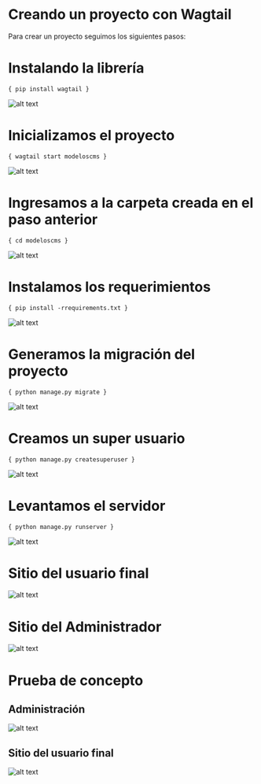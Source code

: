 # Creando un proyecto con Wagtail

Para crear un proyecto seguimos los siguientes pasos:

# Instalando la librería

`{ pip install wagtail }`

![alt text](https://github.com/edisao/tarea02/blob/main/images/imagen-1.png?raw=true)

# Inicializamos el proyecto

`{ wagtail start modeloscms }`

![alt text](https://github.com/edisao/tarea02/blob/main/images/imagen-2.png?raw=true)

# Ingresamos a la carpeta creada en el paso anterior

`{ cd modeloscms }`

![alt text](https://github.com/edisao/tarea02/blob/main/images/imagen-4.png?raw=true)

# Instalamos los requerimientos

`{ pip install -rrequirements.txt }`

![alt text](https://github.com/edisao/tarea02/blob/main/images/imagen-5.png?raw=true)

# Generamos la migración del proyecto

`{ python manage.py migrate }`

![alt text](https://github.com/edisao/tarea02/blob/main/images/imagen-6.png?raw=true)

# Creamos un super usuario

`{ python manage.py createsuperuser }`

![alt text](https://github.com/edisao/tarea02/blob/main/images/imagen-7.png?raw=true)

# Levantamos el servidor

`{ python manage.py runserver }`

![alt text](https://github.com/edisao/tarea02/blob/main/images/imagen-8.png?raw=true)

# Sitio del usuario final

![alt text](https://github.com/edisao/tarea02/blob/main/images/imagen-9.png?raw=true)

# Sitio del Administrador

![alt text](https://github.com/edisao/tarea02/blob/main/images/imagen-10.png?raw=true)

# Prueba de concepto

## Administración

![alt text](https://github.com/edisao/tarea02/blob/main/images/imagen-11.png?raw=true)

## Sitio del usuario final

![alt text](https://github.com/edisao/tarea02/blob/main/images/imagen-12.png?raw=true)
